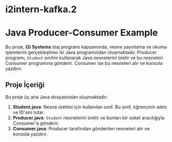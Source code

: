 # i2intern-kafka.2
# Java Producer-Consumer Example

Bu proje, **i2i Systems** staj programı kapsamında,  nesne yayınlama ve okuma işlemlerini gerçekleştiren iki Java programından oluşmaktadır. Producer programı, `Student` sınıfını kullanarak Java nesnelerini üretir ve bu nesneleri Consumer programına gönderir. Consumer ise bu nesneleri alır ve konsola yazdırır.

## Proje İçeriği

Bu proje üç ana Java dosyasından oluşmaktadır:

1. **Student.java**: Nesne üretimi için kullanılan sınıf. Bu sınıf, öğrencinin adını ve ID'sini tutar.
2. **Producer.java**: `Student` nesnelerini üretir ve bunları bir soket aracılığıyla Consumer'a gönderir.
3. **Consumer.java**: Producer tarafından gönderilen nesneleri alır ve konsola yazdırır.
